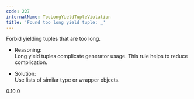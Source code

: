 ```yaml
---
code: 227
internalName: TooLongYieldTupleViolation
title: 'Found too long yield tuple: _'
---
```


Forbid yielding tuples that are too long.

  - Reasoning:  
    Long yield tuples complicate generator usage. This rule helps to
    reduce complication.

  - Solution:  
    Use lists of similar type or wrapper objects.

<div class="versionadded">

0.10.0

</div>